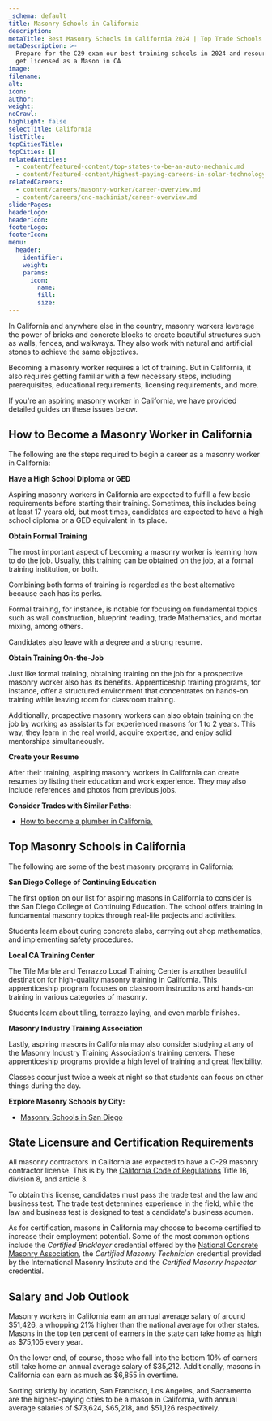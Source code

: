 ```yaml
---
_schema: default
title: Masonry Schools in California
description:
metaTitle: Best Masonry Schools in California 2024 | Top Trade Schools
metaDescription: >-
  Prepare for the C29 exam our best training schools in 2024 and resources and
  get licensed as a Mason in CA
image:
filename:
alt:
icon:
author:
weight:
noCrawl:
highlight: false
selectTitle: California
listTitle:
topCitiesTitle:
topCities: []
relatedArticles:
  - content/featured-content/top-states-to-be-an-auto-mechanic.md
  - content/featured-content/highest-paying-careers-in-solar-technology.md
relatedCareers:
  - content/careers/masonry-worker/career-overview.md
  - content/careers/cnc-machinist/career-overview.md
sliderPages:
headerLogo:
headerIcon:
footerLogo:
footerIcon:
menu:
  header:
    identifier:
    weight:
    params:
      icon:
        name:
        fill:
        size:
---
```

In California and anywhere else in the country, masonry workers leverage the power of bricks and concrete blocks to create beautiful structures such as walls, fences, and walkways. They also work with natural and artificial stones to achieve the same objectives.

Becoming a masonry worker requires a lot of training. But in California, it also requires getting familiar with a few necessary steps, including prerequisites, educational requirements, licensing requirements, and more.

If you're an aspiring masonry worker in California, we have provided detailed guides on these issues below.

## **How to Become a Masonry Worker in California**

The following are the steps required to begin a career as a masonry worker in California:

**Have a High School Diploma or GED**

Aspiring masonry workers in California are expected to fulfill a few basic requirements before starting their training. Sometimes, this includes being at least 17 years old, but most times, candidates are expected to have a high school diploma or a GED equivalent in its place.

**Obtain Formal Training**

The most important aspect of becoming a masonry worker is learning how to do the job. Usually, this training can be obtained on the job, at a formal training institution, or both.

Combining both forms of training is regarded as the best alternative because each has its perks.

Formal training, for instance, is notable for focusing on fundamental topics such as wall construction, blueprint reading, trade Mathematics, and mortar mixing, among others.

Candidates also leave with a degree and a strong resume.

**Obtain Training On-the-Job**

Just like formal training, obtaining training on the job for a prospective masonry worker also has its benefits. Apprenticeship training programs, for instance, offer a structured environment that concentrates on hands-on training while leaving room for classroom training.

Additionally, prospective masonry workers can also obtain training on the job by working as assistants for experienced masons for 1 to 2 years. This way, they learn in the real world, acquire expertise, and enjoy solid mentorships simultaneously.

**Create your Resume**

After their training, aspiring masonry workers in California can create resumes by listing their education and work experience. They may also include references and photos from previous jobs.

**Consider Trades with Similar Paths:**

* [How to become a plumber in California.](https://toptradeschools.com/near-you/plumber/california/)

## **Top Masonry Schools in California**

The following are some of the best masonry programs in California:

**San Diego College of Continuing Education**

The first option on our list for aspiring masons in California to consider is the San Diego College of Continuing Education. The school offers training in fundamental masonry topics through real-life projects and activities.

Students learn about curing concrete slabs, carrying out shop mathematics, and implementing safety procedures.

**Local CA Training Center**

The Tile Marble and Terrazzo Local Training Center is another beautiful destination for high-quality masonry training in California. This apprenticeship program focuses on classroom instructions and hands-on training in various categories of masonry.

Students learn about tiling, terrazzo laying, and even marble finishes.

**Masonry Industry Training Association**

Lastly, aspiring masons in California may also consider studying at any of the Masonry Industry Training Association's training centers. These apprenticeship programs provide a high level of training and great flexibility.

Classes occur just twice a week at night so that students can focus on other things during the day.

**Explore Masonry Schools by City:**

* [Masonry Schools in San Diego](https://toptradeschools.com/near-you/masonry-worker/california/san-diego/)

## **State Licensure and Certification Requirements**

All masonry contractors in California are expected to have a C-29 masonry contractor license. This is by the [California Code of Regulations](https://oal.ca.gov/publications/ccr/) Title 16, division 8, and article 3.

To obtain this license, candidates must pass the trade test and the law and business test. The trade test determines experience in the field, while the law and business test is designed to test a candidate's business acumen.

As for certification, masons in California may choose to become certified to increase their employment potential. Some of the most common options include the *Certified Bricklayer* credential offered by the [National Concrete Masonry Association](https://ncma.org/), the *Certified Masonry Technician* credential provided by the International Masonry Institute and the *Certified Masonry Inspector* credential.

## **Salary and Job Outlook**

Masonry workers in California earn an annual average salary of around $51,426, a whopping 21% higher than the national average for other states. Masons in the top ten percent of earners in the state can take home as high as $75,105 every year.

On the lower end, of course, those who fall into the bottom 10% of earners still take home an annual average salary of $35,212. Additionally, masons in California can earn as much as $6,855 in overtime.

Sorting strictly by location, San Francisco, Los Angeles, and Sacramento are the highest-paying cities to be a mason in California, with annual average salaries of $73,624, $65,218, and $51,126 respectively.